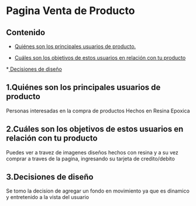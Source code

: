 # Pagina Venta de Producto

## Contenido

* [ Quiénes son los principales usuarios de producto.](#1-Contenido)

* [ Cuáles son los objetivos de estos usuarios en relación con tu producto](#1-Contenido)

*[ Decisiones de diseño](#1-Contenido)

## 1.Quiénes son los principales usuarios de producto

Personas interesadas en la compra de productos Hechos en Resina Epoxica

## 2.Cuáles son los objetivos de estos usuarios en relación con tu producto

Puedes ver a travez de imagenes diseños hechos con resina y a su vez comprar a traves de la pagina, ingresando su tarjeta de credito/debito  

## 3.Decisiones de diseño

Se tomo la decision de agregar un fondo en movimiento ya que es dinamico y entretenido a la vista del usuario 


